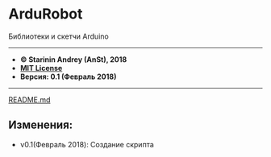 # ArduRobot

Библиотеки и скетчи Arduino

***

*  **&copy; Starinin Andrey (AnSt), 2018**
*  **[MIT License](LICENSE)**
*  **Версия: 0.1 (Февраль 2018)**

***

[README.md](README.md)

## Изменения:
* v0.1(Февраль 2018):    Создание скрипта